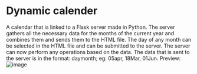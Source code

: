 # Dynamic calender
A calendar that is linked to a Flask server made in Python. The server gathers all the necessary data for the months of the current year and combines them and sends them to the HTML file.
The day of any month can be selected in the HTML file and can be submitted to the server. The server can now perform any operations based on the data. The data that is sent to the server is in the format: daymonth; eg: 05apr, 18Mar, 01Jun.
Preview:
![image](https://github.com/suvanjanprasai/dynamiccalender/assets/73032557/401694c0-c9e3-40ab-a173-e4e0cd2305df)
